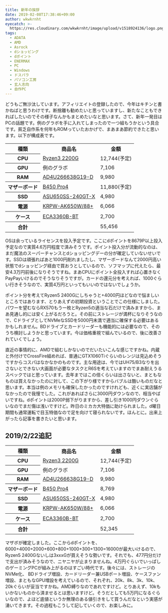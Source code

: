 ```yaml
---
title: 新年の挨拶
date: 2019-02-08T17:38:46+09:00
author: wkwkrnht
eyecatch: >-
  https://res.cloudinary.com/wkwkrnht/image/upload/v1518924136/logo.png
tags:
  - ADATA
  - AMD
  - Asrock
  - dショッピング
  - dポイント
  - ENERMAX
  - PC
  - Windows
  - ドスパラ
  - パソコン工房
  - 玄人志向
  - 自作PC
---
```

どうもご無沙汰しています。アフィリエイトの登録したので、今年はキチンと書かねばと思うわけです。断捨離も勧めたいと思っていますし、新たなこともできればしたいのでその様子なんかもまとめたいなと思います。さて、新年一発目はPCの話題です。例のグラボを手に入れてしまったので一つ組もうかという具合です。貧乏自作系を何年もROMっていたおかげで、まあまあ節約できたと思います。以下が構成表です。

<table>
  <tr>
    <th>
      種類
    </th>
    <th>
      商品名
    </th>
    <th>
      金額
    </th>
  </tr>
  <tr>
    <th>
      CPU
    </th>
    <td>
      <a href="https://www.dospara.co.jp/5shopping/detail_parts.php?bg=1&br=10&sbr=1299&ic=451545&ft=Ryzen3+2200G&lf=2" title="Ryzen3 2200G" target="_blank" rel="noopener">Ryzen3 2200G</a>
    </td>
    <td>
      12,744(予定)
    </td>
  </tr>
  <tr>
    <th>
      GPU
    </th>
    <td>
      例のグラボ
    </td>
    <td>
      7,106
    </td>
  </tr>
  <tr>
    <th>
      RAM
    </th>
    <td>
      <a href="https://www.dospara.co.jp/5shopping/detail_parts.php?bg=1&br=12&sbr=1017&ic=457266&ft=AD4U266638G19-D&lf=2" title="AD4U266638G19-D" target="_blank" rel="noopener">AD4U266638G19-D</a>
    </td>
    <td>
      9,980
    </td>
  </tr>
  <tr>
    <th>
      マザーボード
    </th>
    <td>
      <a href="https://www.dospara.co.jp/5shopping/detail_parts.php?bg=1&br=21&sbr=1297&ic=453935&ft=B450+Pro4&lf=2" title="B450 Pro4" target="_blank" rel="noopener">B450 Pro4</a>
    </td>
    <td>
      11,880(予定)
    </td>
  </tr>
  <tr>
    <th>
      SSD
    </th>
    <td>
      <a href="https://www.dospara.co.jp/5shopping/detail_parts.php?bg=1&br=115&sbr=1155&ic=456872&ft=ASU650SS-240GT-R&lf=2" title="ASU650SS-240GT-X" target="_blank" rel="noopener">ASU650SS-240GT-X</a>
    </td>
    <td>
      4,980
    </td>
  </tr>
  <tr>
    <th>
      電源
    </th>
    <td>
      <a href="KRPW-AK650W/88+" title="KRPW-AK650W/88+" target="_blank" rel="noopener">KRPW-AK650W/88+</a>
    </td>
    <td>
      6,066
    </td>
  </tr>
  <tr>
    <th>
      ケース
    </th>
    <td>
      <a href="https://www.dospara.co.jp/5shopping/detail_parts.php?bg=1&br=72&sbr=79&ic=385119&lf=2" title="ECA3360B-BT" target="_blank" rel="noopener">ECA3360B-BT</a>
    </td>
    <td>
      2,700
    </td>
  </tr>
  <tr>
    <th>
      合計
    </th>
    <td>
    </td>
    <td>
      55,456
    </td>
  </tr>
</table>

OSは余っているライセンスを投入予定です。ここにdポイントを8679P以上投入予定なので実質4.6万円程度で済みそうです。ポイント投入分が流動的なのは、まだ魔法のスーパーチャンスとdショッピングデーの分が確定していないせいです。SSDは頑張ればあと1000円削れましたし、マザーボードなんて2000円高い状態でdショッピング経由で買おうとしているので、ソフマップに代えたら、最安4.3万円前後になりそうですね。まあCPUにポイント全投入すれば心置きなくPayPayいけるのでそうなりそうですが。カードの還元分を考えれば、1000ぐらい行きそうなので、実質4万円といってもいいのではないでしょうか。

ポイント分を考えてRyzen5 2400Gにしちゃうと+4000円ほどなので悩ましいところではあります、とりあえずの初期投資ということでこの仕様にしました。パワーを望むならRX570もう一枚とRyzen5の適当な石だけで済みますから、まあ見通し的には安く上がるだろうと。その前にストレージが満杯になりそうなので、CドライブとしてNVMeなSSDを5000円未満で適当に確保する必要はあるかもしれません。BDドライブとカードリーダーも機能的には必要なので、そのうち検討しようかと思っています。今は価格重視で組んでいるので、後に改善されていくでしょう。

直近の事情的に、AMDで組むしかないのでだいたいこんな感じですかね。内蔵と外付けでCrossFire組めれば、普通にGTX1060Tiぐらいのレンジは見込めそうですからコスパはなかなかのものです。主な用途は、今ではUH75/B3なりを出さないとできない大画面が必要なタスクとR6Sを考えていますのでまあ耐えうるスペックではと思っています。去年まではこの倍くらいは出さないと、まともなものは買えなかったのに対して、この下がり様ですからバブルは酷いものだなと思います。本当は例のメモリも確保したかったのですけれども、近くに実店舗がなかったので我慢でした。これがあればさらに3000円ダウンなので、相当やばいですね。dポイントは2000P弱下がりますから、差し引き1000円ダウンぐらいなのでまだ傷は浅いですけど。昨日のミカカ大特価に助けられました。d曜日期間も通常運転で目玉特価なので足を向けて寝られないです。ほんとに。出来上がったら記事を書きたいと思います。

## 2019/2/22追記

<table>
  <tr>
    <th>
      種類
    </th>
    <th>
      商品名
    </th>
    <th>
      金額
    </th>
  </tr>
  <tr>
    <th>
      CPU
    </th>
    <td>
      <a href="https://www.dospara.co.jp/5shopping/detail_parts.php?bg=1&br=10&sbr=1299&ic=451545&ft=Ryzen3+2200G&lf=2" title="Ryzen3 2200G" target="_blank" rel="noopener">Ryzen3 2200G</a>
    </td>
    <td>
      12,744(予定)
    </td>
  </tr>
  <tr>
    <th>
      GPU
    </th>
    <td>
      例のグラボ
    </td>
    <td>
      7,106
    </td>
  </tr>
  <tr>
    <th>
      RAM
    </th>
    <td>
      <a href="https://www.dospara.co.jp/5shopping/detail_parts.php?bg=1&br=12&sbr=1017&ic=457266&ft=AD4U266638G19-D&lf=2" title="AD4U266638G19-D" target="_blank" rel="noopener">AD4U266638G19-D</a>
    </td>
    <td>
      9,980
    </td>
  </tr>
  <tr>
    <th>
      マザーボード
    </th>
    <td>
      <a href="https://www.dospara.co.jp/5shopping/detail_parts.php?bg=1&br=21&sbr=1297&ic=453935&ft=B450+Pro4&lf=2" title="B450 Pro4" target="_blank" rel="noopener">B450 Pro4</a>
    </td>
    <td>
      8,769
    </td>
  </tr>
  <tr>
    <th>
      SSD
    </th>
    <td>
      <a href="https://www.dospara.co.jp/5shopping/detail_parts.php?bg=1&br=115&sbr=1155&ic=456872&ft=ASU650SS-240GT-R&lf=2" title="ASU650SS-240GT-X" target="_blank" rel="noopener">ASU650SS-240GT-X</a>
    </td>
    <td>
      4,980
    </td>
  </tr>
  <tr>
    <th>
      電源
    </th>
    <td>
      <a href="KRPW-AK650W/88+" title="KRPW-AK650W/88+" target="_blank" rel="noopener">KRPW-AK650W/88+</a>
    </td>
    <td>
      6,066
    </td>
  </tr>
  <tr>
    <th>
      ケース
    </th>
    <td>
      <a href="https://www.dospara.co.jp/5shopping/detail_parts.php?bg=1&br=72&sbr=79&ic=385119&lf=2" title="ECA3360B-BT" target="_blank" rel="noopener">ECA3360B-BT</a>
    </td>
    <td>
      2,700
    </td>
  </tr>
  <tr>
    <th>
      合計
    </th>
    <td>
    </td>
    <td>
      52,345
    </td>
  </tr>
</table>

マザボが確定しました。ここからdポイントを、6000+4000+2000+600+800+1000+300+1300=16000が最大いけるので、Ryzen5 2400Gないしは3xxxGが買えそうな勢いです。それでも、477円分だけで支出が済みそうなので、ニヤニヤが止まりませんね。4万円ぐらいでいっぱしのゲーミングPCが組み上がるのはすごい時代です。後々には、ストレージのNVMe化、 BDドライブ増設、カードリーダー兼USBポート増設、ケースファン増設、まともなGPU増設を考えているので、それぞれ、20k、8k、3k、10k、20kぐらいが妥当ですかね。AMD縛りなのであれですけど。とりあえず、10kもいかないものから済ませるとは思いますけど。そうだとしても5万円になるぐらいなので、よほど底値というか無理のある値引きをして買うんだなという実感が湧いてきます。その過程もこうして記していくので、お楽しみに。